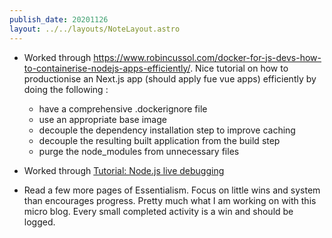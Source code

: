 ```yaml
---
publish_date: 20201126
layout: ../../layouts/NoteLayout.astro
---
```


- Worked through https://www.robincussol.com/docker-for-js-devs-how-to-containerise-nodejs-apps-efficiently/. Nice tutorial on how to productionise an Next.js app (should apply fue vue apps) efficiently by doing the following :

  - have a comprehensive .dockerignore file
  - use an appropriate base image
  - decouple the dependency installation step to improve caching
  - decouple the resulting built application from the build step
  - purge the node_modules from unnecessary files

- Worked through [Tutorial: Node.js live debugging ](https://training.play-with-docker.com/nodejs-live-debugging/)
- Read a few more pages of Essentialism. Focus on little wins and system than encourages progress. Pretty much what I am working on with this micro blog. Every small completed activity is a win and should be logged.
